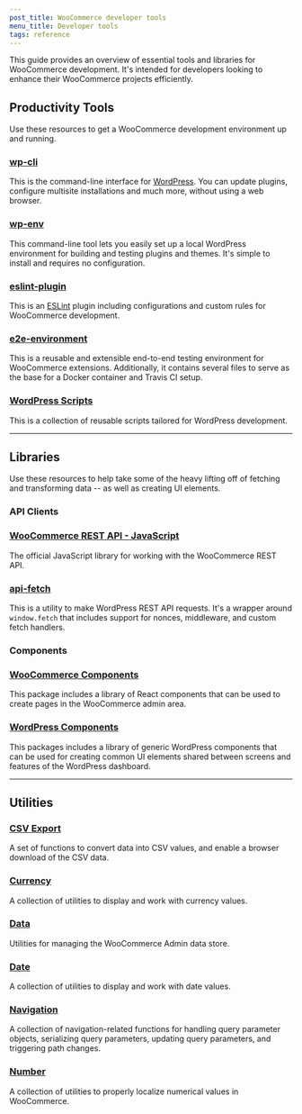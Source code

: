 ```yaml
---
post_title: WooCommerce developer tools
menu_title: Developer tools
tags: reference
---
```


This guide provides an overview of essential tools and libraries for WooCommerce development. It's intended for developers looking to enhance their WooCommerce projects efficiently.

## Productivity Tools

Use these resources to get a WooCommerce development environment up and running.

### [wp-cli](https://wp-cli.org/)

This is the command-line interface for [WordPress](https://wordpress.org/). You can update plugins, configure multisite installations and much more, without using a web browser.

### [wp-env](https://www.npmjs.com/package/@wordpress/env)

This command-line tool lets you easily set up a local WordPress environment for building and testing plugins and themes. It's simple to install and requires no configuration.

### [eslint-plugin](https://www.npmjs.com/package/@woocommerce/eslint-plugin)

This is an [ESLint](https://eslint.org/) plugin including configurations and custom rules for WooCommerce development.

### [e2e-environment](https://www.npmjs.com/package/@woocommerce/e2e-environment)

This is a reusable and extensible end-to-end testing environment for WooCommerce extensions. Additionally, it contains several files to serve as the base for a Docker container and Travis CI setup.

### [WordPress Scripts](https://www.npmjs.com/package/@wordpress/scripts)

This is a collection of reusable scripts tailored for WordPress development.

---

## Libraries

Use these resources to help take some of the heavy lifting off of fetching and transforming data -- as well as creating UI elements.

### API Clients

### [WooCommerce REST API - JavaScript](https://www.npmjs.com/package/@woocommerce/woocommerce-rest-api)

The official JavaScript library for working with the WooCommerce REST API.

### [api-fetch](https://www.npmjs.com/package/@wordpress/api-fetch)

This is a utility to make WordPress REST API requests. It's a wrapper around `window.fetch` that includes support for nonces, middleware, and custom fetch handlers.

### Components

### [WooCommerce Components](https://www.npmjs.com/package/@woocommerce/components)

This package includes a library of React components that can be used to create pages in the WooCommerce admin area.

### [WordPress Components](https://www.npmjs.com/package/@wordpress/components)

This packages includes a library of generic WordPress components that can be used for creating common UI elements shared between screens and features of the WordPress dashboard.

---

## Utilities

### [CSV Export](https://www.npmjs.com/package/@woocommerce/csv-export)

A set of functions to convert data into CSV values, and enable a browser download of the CSV data.

### [Currency](https://www.npmjs.com/package/@woocommerce/currency)

A collection of utilities to display and work with currency values.

### [Data](https://www.npmjs.com/package/@woocommerce/data)

Utilities for managing the WooCommerce Admin data store.

### [Date](https://www.npmjs.com/package/@woocommerce/date)

A collection of utilities to display and work with date values.

### [Navigation](https://www.npmjs.com/package/@woocommerce/navigation)

A collection of navigation-related functions for handling query parameter objects, serializing query parameters, updating query parameters, and triggering path changes.

### [Number](https://www.npmjs.com/package/@woocommerce/number)

A collection of utilities to properly localize numerical values in WooCommerce.


